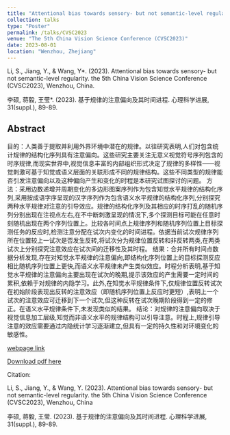 ```yaml
---
title: "Attentional bias towards sensory- but not semantic-level regularity"
collection: talks
type: "Poster"
permalink: /talks/CVSC2023
venue: "The 5th China Vision Science Conference (CVSC2023)"
date: 2023-08-01
location: "Wenzhou, Zhejiang"
---
```


Li, S., Jiang, Y., & Wang, Y*. (2023). Attentional bias towards sensory- but not semantic-level regularity. the 5th China Vision Science Conference (CVSC2023), Wenzhou, China.

李硕, 蒋毅, 王莹*. (2023). 基于规律的注意偏向及其时间进程. 心理科学进展, 31(suppl.), 89-89.

## Abstract
目的：人类善于提取并利用外界环境中潜在的规律。以往研究表明,人们对包含统计规律的结构化序列具有注意偏向。这些研究主要关注无意义视觉符号序列包含的时序规律,而现实世界中,视觉信息丰富的内部组织形式决定了规律的多样性——视觉刺激可基于知觉或语义层面的关联形成不同的规律结构。这些不同类型的规律能否引发注意偏向以及这种偏向产生和变化的时程是本研究试图探讨的问题。
方法：采用边数递增并周期变化的多边形图案序列作为包含知觉水平规律的结构化序列,采用按成语字序呈现的汉字序列作为包含语义水平规律的结构化序列,分别探究两种水平规律对注意的引导效应。规律的结构化序列及其相应的时序打乱的随机序列分别出现在注视点左右,在不中断刺激呈现的情况下,多个探测目标可能在任意时刻随机出现在两个序列位置上。比较各时间点上规律序列和随机序列位置上目标探测任务的反应时,检测注意分配在试次内变化的时间进程。依据当前试次规律序列所在位置较上一试次是否发生反转,将试次分为规律位置反转和非反转两类,在两类试次上分别探究注意效应在试次间的迁移性及其时程。
结果：合并所有时间点数据分析发现,存在对知觉水平规律的注意偏向,即结构化序列位置上的目标探测反应相比随机序列位置上更快,而语义水平规律未产生类似效应。时程分析表明,基于知觉水平规律的注意偏向主要出现在试次的晚期,提示该效应的产生需要一定时间的累积,依赖于对规律的内隐学习。此外,在知觉水平规律条件下,仅规律位置反转试次在初始阶段表现出反转的注意效应（即随机序列位置上反应时更短）,表明上一个试次的注意效应可迁移到下一个试次,但这种反转在试次晚期阶段得到一定的修正。在语义水平规律条件下,未发现类似的结果。
结论：对规律的注意偏向取决于视觉信息加工层级,知觉而非语义水平的规律结构可以引导注意。时程上,规律引导注意的效应需要通过内隐统计学习逐渐建立,但具有一定的持久性和对环境变化的敏感性。

[webpage link](https://journal.psych.ac.cn/xlkxjz/CN/Y2023/V31/Isuppl./89)

[Download pdf here](http://Mr-Unknown0.github.io/files/CVSC2023.pdf)

Citation: 

Li, S., Jiang, Y., & Wang, Y. (2023). Attentional bias towards sensory- but not semantic-level regularity. the 5th China Vision Science Conference (CVSC2023), Wenzhou, China

李硕, 蒋毅, 王莹. (2023). 基于规律的注意偏向及其时间进程. 心理科学进展, 31(suppl.), 89-89.

